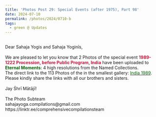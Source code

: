 ```yaml
---
title: 'Photos Post 29: Special Events (after 1975), Part 98'
date: 2024-07-10
permalink: /photos/2024/0710-b
tags:
  - green @ Updates
---
```


<p>
<br>
Dear Sahaja Yogis and Sahaja Yoginīs,<br>
<br>
We are pleased to let you know that 2 Photos of the special event <font color="Crimson"><b>1989-1222 Procession, before Public Program, India</b></font> have been uploaded to <font color="DarkGreen"><b>Eternal Moments</b></font>: 4 high resolutions from the Named Collections.<br>
The direct link to the 113 Photos of the in the smallest gallery: <a href="https://eternalmoments.smugmug.com/Countries/India/1989"><font color="DarkGreen">India 1989</font></a>.<br>
Please kindly share the links with all our brothers and sisters.<br>
<br>
Jay Śhrī Mātājī!<br>
<br>
The Photo Subteam<br>
sahajayoga.compilations@gmail.com<br>
https://linktr.ee/comprehensivecompilationsteam
</p>